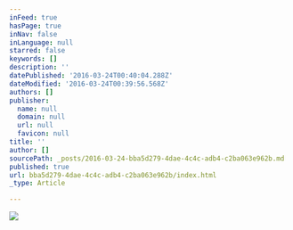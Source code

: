 ```yaml
---
inFeed: true
hasPage: true
inNav: false
inLanguage: null
starred: false
keywords: []
description: ''
datePublished: '2016-03-24T00:40:04.288Z'
dateModified: '2016-03-24T00:39:56.568Z'
authors: []
publisher:
  name: null
  domain: null
  url: null
  favicon: null
title: ''
author: []
sourcePath: _posts/2016-03-24-bba5d279-4dae-4c4c-adb4-c2ba063e962b.md
published: true
url: bba5d279-4dae-4c4c-adb4-c2ba063e962b/index.html
_type: Article

---
```

![](https://the-grid-user-content.s3-us-west-2.amazonaws.com/bab9e78e-44cb-43f7-8447-0156ad2cfb4a.jpg)